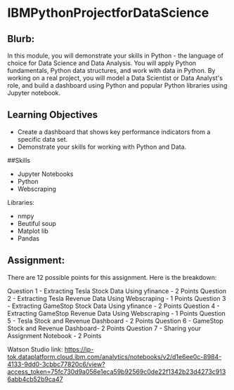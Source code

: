 # IBMPythonProjectforDataScience
## Blurb:
In this module, you will demonstrate your skills in Python - the language of choice for Data Science and Data Analysis. You will apply Python fundamentals, Python data structures, and work with data in Python. By working on a real project, you will model a Data Scientist or Data Analyst's role, and build a dashboard using Python and popular Python libraries using Jupyter notebook.

## Learning Objectives 
* Create a dashboard that shows key performance indicators from a specific data set.
* Demonstrate your skills for working with Python and Data.

##Skills
* Jupyter Notebooks
* Python
* Webscraping 

Libraries:
* nmpy
* Beutiful soup
* Matplot lib
* Pandas

## Assignment:
There are 12 possible points for this assignment. Here is the breakdown:

Question 1 - Extracting Tesla Stock Data Using yfinance - 2 Points
Question 2 - Extracting Tesla Revenue Data Using Webscraping - 1 Points
Question 3 - Extracting GameStop Stock Data Using yfinance - 2 Points
Question 4 - Extracting GameStop Revenue Data Using Webscraping - 1 Points
Question 5 - Tesla Stock and Revenue Dashboard - 2 Points
Question 6 - GameStop Stock and Revenue Dashboard- 2 Points
Question 7 - Sharing your Assignment Notebook - 2 Points

Watson Studio link:
https://jp-tok.dataplatform.cloud.ibm.com/analytics/notebooks/v2/d1e6ee0c-8984-4133-9dd0-3cbbc77820c6/view?access_token=75fc730d9a056e1eca59b92569c0de22f1342b23d4273c9136abb4cb52b9ca47
